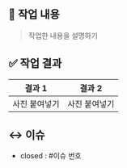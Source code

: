 ## 🔀 작업 내용
> 작업한 내용을 설명하기

## ✅ 작업 결과
|결과 1|결과 2|
|---|---|
|사진 붙여넣기|사진 붙여넣기|

## ↔️ 이슈
- closed : #이슈 번호
